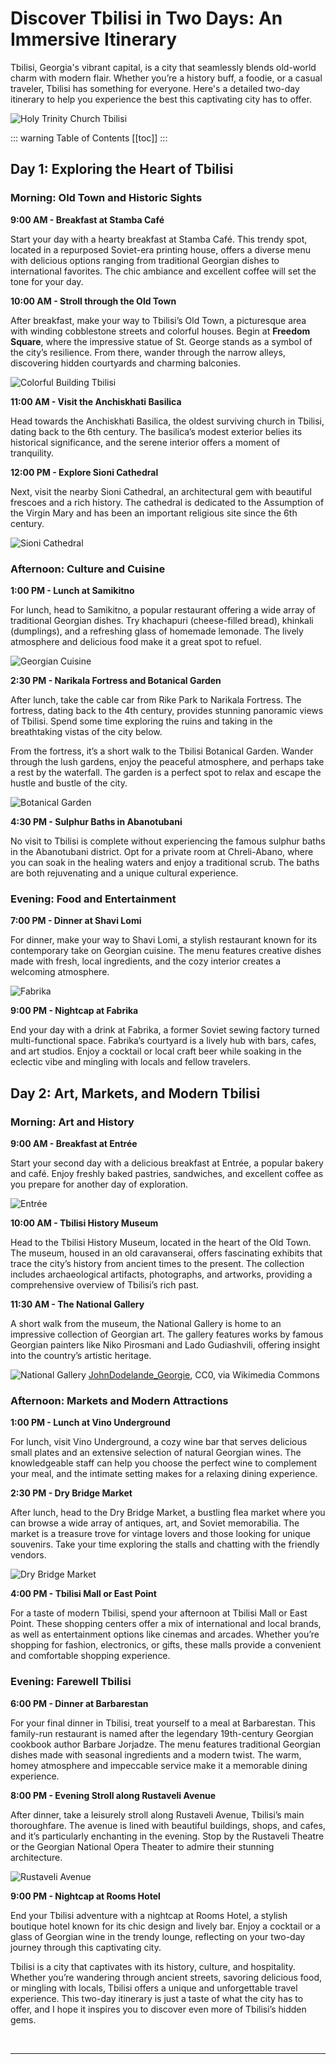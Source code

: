 # Discover Tbilisi in Two Days: An Immersive Itinerary

Tbilisi, Georgia's vibrant capital, is a city that seamlessly blends old-world charm with modern flair. Whether you’re a history buff, a foodie, or a casual traveler, Tbilisi has something for everyone. Here's a detailed two-day itinerary to help you experience the best this captivating city has to offer.

![Holy Trinity Church Tbilisi](../../../assets/holy-trinity-church-tbilisi.jpg)

::: warning Table of Contents
[[toc]]
:::
## Day 1: Exploring the Heart of Tbilisi

### Morning: Old Town and Historic Sights

**9:00 AM - Breakfast at Stamba Café**

Start your day with a hearty breakfast at Stamba Café. This trendy spot, located in a repurposed Soviet-era printing house, offers a diverse menu with delicious options ranging from traditional Georgian dishes to international favorites. The chic ambiance and excellent coffee will set the tone for your day.

**10:00 AM - Stroll through the Old Town**

After breakfast, make your way to Tbilisi’s Old Town, a picturesque area with winding cobblestone streets and colorful houses. Begin at **Freedom Square**, where the impressive statue of St. George stands as a symbol of the city’s resilience. From there, wander through the narrow alleys, discovering hidden courtyards and charming balconies.

![Colorful Building Tbilisi](../../../assets/tbilisi-historical-building.jpg)

**11:00 AM - Visit the Anchiskhati Basilica**

Head towards the Anchiskhati Basilica, the oldest surviving church in Tbilisi, dating back to the 6th century. The basilica’s modest exterior belies its historical significance, and the serene interior offers a moment of tranquility.

**12:00 PM - Explore Sioni Cathedral**

Next, visit the nearby Sioni Cathedral, an architectural gem with beautiful frescoes and a rich history. The cathedral is dedicated to the Assumption of the Virgin Mary and has been an important religious site since the 6th century.

![Sioni Cathedral](../../../assets/sioni-cathedral-tbilisi.jpg)

### Afternoon: Culture and Cuisine

**1:00 PM - Lunch at Samikitno**

For lunch, head to Samikitno, a popular restaurant offering a wide array of traditional Georgian dishes. Try khachapuri (cheese-filled bread), khinkali (dumplings), and a refreshing glass of homemade lemonade. The lively atmosphere and delicious food make it a great spot to refuel.

![Georgian Cuisine](../../../assets/khachapuri-kinkhali-georgian-cuisine-landscape.jpg)

**2:30 PM - Narikala Fortress and Botanical Garden**

After lunch, take the cable car from Rike Park to Narikala Fortress. The fortress, dating back to the 4th century, provides stunning panoramic views of Tbilisi. Spend some time exploring the ruins and taking in the breathtaking vistas of the city below.

From the fortress, it’s a short walk to the Tbilisi Botanical Garden. Wander through the lush gardens, enjoy the peaceful atmosphere, and perhaps take a rest by the waterfall. The garden is a perfect spot to relax and escape the hustle and bustle of the city.

![Botanical Garden](../../../assets/tbilisi-botanical-garden-georgia-3.jpg)

**4:30 PM - Sulphur Baths in Abanotubani**

No visit to Tbilisi is complete without experiencing the famous sulphur baths in the Abanotubani district. Opt for a private room at Chreli-Abano, where you can soak in the healing waters and enjoy a traditional scrub. The baths are both rejuvenating and a unique cultural experience.

### Evening: Food and Entertainment

**7:00 PM - Dinner at Shavi Lomi**

For dinner, make your way to Shavi Lomi, a stylish restaurant known for its contemporary take on Georgian cuisine. The menu features creative dishes made with fresh, local ingredients, and the cozy interior creates a welcoming atmosphere.

![Fabrika](../../../assets/fabrika-tbilisi-people.jpg)

**9:00 PM - Nightcap at Fabrika**

End your day with a drink at Fabrika, a former Soviet sewing factory turned multi-functional space. Fabrika’s courtyard is a lively hub with bars, cafes, and art studios. Enjoy a cocktail or local craft beer while soaking in the eclectic vibe and mingling with locals and fellow travelers.

## Day 2: Art, Markets, and Modern Tbilisi

### Morning: Art and History

**9:00 AM - Breakfast at Entrée**

Start your second day with a delicious breakfast at Entrée, a popular bakery and café. Enjoy freshly baked pastries, sandwiches, and excellent coffee as you prepare for another day of exploration.

![Entrée](../../../assets/entree-tbilisi-vake-georgia.jpg)

**10:00 AM - Tbilisi History Museum**

Head to the Tbilisi History Museum, located in the heart of the Old Town. The museum, housed in an old caravanserai, offers fascinating exhibits that trace the city’s history from ancient times to the present. The collection includes archaeological artifacts, photographs, and artworks, providing a comprehensive overview of Tbilisi’s rich past.

**11:30 AM - The National Gallery**

A short walk from the museum, the National Gallery is home to an impressive collection of Georgian art. The gallery features works by famous Georgian painters like Niko Pirosmani and Lado Gudiashvili, offering insight into the country’s artistic heritage.

![National Gallery](../../../assets/national-gallery-tbilisi-wikimedia.jpg)
<a href="https://commons.wikimedia.org/wiki/File:National_Gallery,_Rustaveli_Avenue,_Tbilisi,_Georgia.jpg">JohnDodelande_Georgie</a>, CC0, via Wikimedia Commons
### Afternoon: Markets and Modern Attractions

**1:00 PM - Lunch at Vino Underground**

For lunch, visit Vino Underground, a cozy wine bar that serves delicious small plates and an extensive selection of natural Georgian wines. The knowledgeable staff can help you choose the perfect wine to complement your meal, and the intimate setting makes for a relaxing dining experience.

**2:30 PM - Dry Bridge Market**

After lunch, head to the Dry Bridge Market, a bustling flea market where you can browse a wide array of antiques, art, and Soviet memorabilia. The market is a treasure trove for vintage lovers and those looking for unique souvenirs. Take your time exploring the stalls and chatting with the friendly vendors.

![Dry Bridge Market](../../../assets/dry-bridge-market-tbilisi.jpg)

**4:00 PM - Tbilisi Mall or East Point**

For a taste of modern Tbilisi, spend your afternoon at Tbilisi Mall or East Point. These shopping centers offer a mix of international and local brands, as well as entertainment options like cinemas and arcades. Whether you’re shopping for fashion, electronics, or gifts, these malls provide a convenient and comfortable shopping experience.

### Evening: Farewell Tbilisi

**6:00 PM - Dinner at Barbarestan**

For your final dinner in Tbilisi, treat yourself to a meal at Barbarestan. This family-run restaurant is named after the legendary 19th-century Georgian cookbook author Barbare Jorjadze. The menu features traditional Georgian dishes made with seasonal ingredients and a modern twist. The warm, homey atmosphere and impeccable service make it a memorable dining experience.

**8:00 PM - Evening Stroll along Rustaveli Avenue**

After dinner, take a leisurely stroll along Rustaveli Avenue, Tbilisi’s main thoroughfare. The avenue is lined with beautiful buildings, shops, and cafes, and it’s particularly enchanting in the evening. Stop by the Rustaveli Theatre or the Georgian National Opera Theater to admire their stunning architecture.

![Rustaveli Avenue](../../../assets/rustaveli-avenue-tbilisi-georiga.jpg)

**9:00 PM - Nightcap at Rooms Hotel**

End your Tbilisi adventure with a nightcap at Rooms Hotel, a stylish boutique hotel known for its chic design and lively bar. Enjoy a cocktail or a glass of Georgian wine in the trendy lounge, reflecting on your two-day journey through this captivating city.

Tbilisi is a city that captivates with its history, culture, and hospitality. Whether you’re wandering through ancient streets, savoring delicious food, or mingling with locals, Tbilisi offers a unique and unforgettable travel experience. This two-day itinerary is just a taste of what the city has to offer, and I hope it inspires you to discover even more of Tbilisi’s hidden gems.

&nbsp;

-----
&nbsp;

<!--@include: @/services-block.md-->